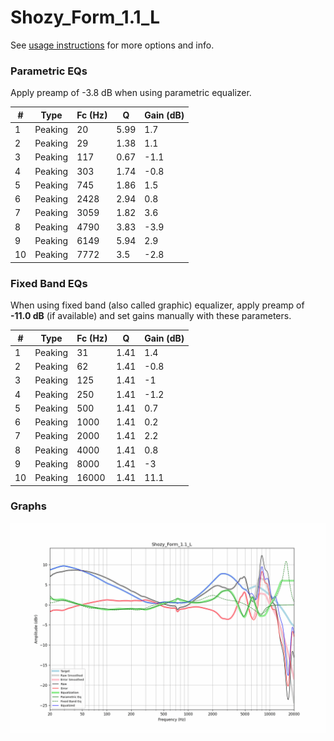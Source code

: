 # Shozy_Form_1.1_L
See [usage instructions](https://github.com/jaakkopasanen/AutoEq#usage) for more options and info.

### Parametric EQs
Apply preamp of -3.8 dB when using parametric equalizer.

|   # | Type    |   Fc (Hz) |    Q |   Gain (dB) |
|-----|---------|-----------|------|-------------|
|   1 | Peaking |        20 | 5.99 |         1.7 |
|   2 | Peaking |        29 | 1.38 |         1.1 |
|   3 | Peaking |       117 | 0.67 |        -1.1 |
|   4 | Peaking |       303 | 1.74 |        -0.8 |
|   5 | Peaking |       745 | 1.86 |         1.5 |
|   6 | Peaking |      2428 | 2.94 |         0.8 |
|   7 | Peaking |      3059 | 1.82 |         3.6 |
|   8 | Peaking |      4790 | 3.83 |        -3.9 |
|   9 | Peaking |      6149 | 5.94 |         2.9 |
|  10 | Peaking |      7772 | 3.5  |        -2.8 |

### Fixed Band EQs
When using fixed band (also called graphic) equalizer, apply preamp of **-11.0 dB** (if available) and set gains manually with these parameters.

|   # | Type    |   Fc (Hz) |    Q |   Gain (dB) |
|-----|---------|-----------|------|-------------|
|   1 | Peaking |        31 | 1.41 |         1.4 |
|   2 | Peaking |        62 | 1.41 |        -0.8 |
|   3 | Peaking |       125 | 1.41 |        -1   |
|   4 | Peaking |       250 | 1.41 |        -1.2 |
|   5 | Peaking |       500 | 1.41 |         0.7 |
|   6 | Peaking |      1000 | 1.41 |         0.2 |
|   7 | Peaking |      2000 | 1.41 |         2.2 |
|   8 | Peaking |      4000 | 1.41 |         0.8 |
|   9 | Peaking |      8000 | 1.41 |        -3   |
|  10 | Peaking |     16000 | 1.41 |        11.1 |

### Graphs
![](./Shozy_Form_1.1_L.png)
